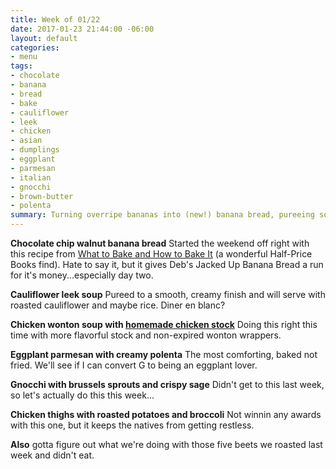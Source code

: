 ```yaml
---
title: Week of 01/22
date: 2017-01-23 21:44:00 -06:00
layout: default
categories:
- menu
tags:
- chocolate
- banana
- bread
- bake
- cauliflower
- leek
- chicken
- asian
- dumplings
- eggplant
- parmesan
- italian
- gnocchi
- brown-butter
- polenta
summary: Turning overripe bananas into (new!) banana bread, pureeing some creamy cauliflower-leek soup, and making a bunch of dumplings the right way this time. And, a classic Italian night of eggplant parmesan with creamy polenta and roasted chicken thighs. 
---
```


**Chocolate chip walnut banana bread** Started the weekend off right with this recipe from [What to Bake and How to Bake It](http://janehornby.com/what-to-bake-and-how-to-bake-it/) (a wonderful Half-Price Books find). Hate to say it, but it gives Deb's Jacked Up Banana Bread a run for it's money...especially day two.

**Cauliflower leek soup** Pureed to a smooth, creamy finish and will serve with roasted cauliflower and maybe rice. Diner en blanc?

**Chicken wonton soup with [homemade chicken stock](http://www.foodnetwork.com/recipes/bobby-flay/rich-chicken-stock-recipe.html)** Doing this right this time with more flavorful stock and non-expired wonton wrappers.

**Eggplant parmesan with creamy polenta** The most comforting, baked not fried. We'll see if I can convert G to being an eggplant lover.

**Gnocchi with brussels sprouts and crispy sage** Didn't get to this last week, so let's actually do this this week...

**Chicken thighs with roasted potatoes and broccoli** Not winnin any awards with this one, but it keeps the natives from getting restless.

**Also** gotta figure out what we're doing with those five beets we roasted last week and didn't eat.
